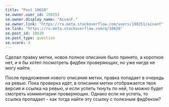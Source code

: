 ```yaml
---
title: "Post 10620"
se.owner.user_id: 198251
se.owner.display_name: "AivanF."
se.owner.link: "https://ru.meta.stackoverflow.com/users/198251/aivanf"
se.link: "https://ru.meta.stackoverflow.com/q/10620"
se.post_id: 10620
se.post_type: question
se.score: 4
---
```

<p>Сделал правку метки, новое полное описание было принято, а короткое нет, и я бы хотел посмотреть фидбек проверяющих, но уже нигде не могу найти.</p>
<p>После предложения нового описания метки, правка попадает в очередь на ревью. Пока проверка идёт, в описании метки отображается твоя версия и ссылка на ревью, и если успеть ткнуть по ней, то можно будет смотреть комментарии проверяющих. Однако если не успеть, то ссылка пропадает - как тогда найти эту ссылку с полезным фидбеком?</p>
